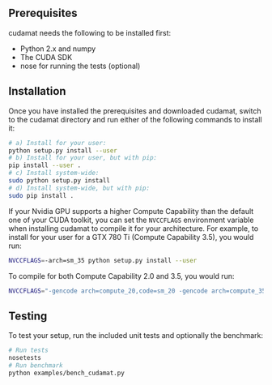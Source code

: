 Prerequisites
-------------

cudamat needs the following to be installed first:

* Python 2.x and numpy
* The CUDA SDK
* nose for running the tests (optional)

Installation
------------

Once you have installed the prerequisites and downloaded cudamat, switch to the
cudamat directory and run either of the following commands to install it:

```bash
# a) Install for your user:
python setup.py install --user
# b) Install for your user, but with pip:
pip install --user .
# c) Install system-wide:
sudo python setup.py install
# d) Install system-wide, but with pip:
sudo pip install .
```

If your Nvidia GPU supports a higher Compute Capability than the default one of
your CUDA toolkit, you can set the `NVCCFLAGS` environment variable when
installing cudamat to compile it for your architecture. For example, to install
for your user for a GTX 780 Ti (Compute Capability 3.5), you would run:

```bash
NVCCFLAGS=-arch=sm_35 python setup.py install --user
```

To compile for both Compute Capability 2.0 and 3.5, you would run:

```bash
NVCCFLAGS="-gencode arch=compute_20,code=sm_20 -gencode arch=compute_35,code=sm_35" ...
```

Testing
-------

To test your setup, run the included unit tests and optionally the benchmark:

```bash
# Run tests
nosetests
# Run benchmark
python examples/bench_cudamat.py
```

